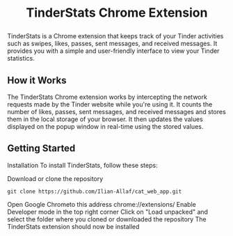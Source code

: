 # <p align="center">TinderStats Chrome Extension</p>

TinderStats is a Chrome extension that keeps track of your Tinder activities such as swipes, likes, passes, sent messages, and received messages. It provides you with a simple and user-friendly interface to view your Tinder statistics.

## How it Works

The TinderStats Chrome extension works by intercepting the network requests made by the Tinder website while you're using it. It counts the number of likes, passes, sent messages, and received messages and stores them in the local storage of your browser. It then updates the values displayed on the popup window in real-time using the stored values.

## Getting Started

Installation
To install TinderStats, follow these steps:

Download or clone the repository
```
git clone https://github.com/Ilian-Allaf/cat_web_app.git
```

Open Google Chrometo this address chrome://extensions/
Enable Developer mode in the top right corner
Click on "Load unpacked" and select the folder where you cloned or downloaded the repository
The TinderStats extension should now be installed
